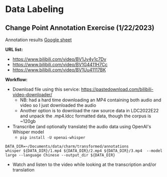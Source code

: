 # Data Labeling

## Change Point Annotation Exercise (1/22/2023)
Annotation results [Google sheet](https://docs.google.com/spreadsheets/d/1RXrXGZ7TR4BcGzSpZZ5HvlPohHM4nm-CC8GiWMyI7Co/edit#gid=515959849)

**URL list:**
- https://www.bilibili.com/video/BV1Jv4y1c7Dv
- https://www.bilibili.com/video/BV1G4411H7Cc
- https://www.bilibili.com/video/BV1Uu41117BK

**Workflow:**
- Download file using this service: https://pastedownload.com/bilibili-video-downloader/ 
    - NB: had a hard time downloading an MP4 containing both audio and video so I just downloaded the audio
    - Another option is to download the raw source data in LDC2022E22 and unpack the .mp4.ldcc formatted data, though the corpus is ~120gb
- Transcribe (and optionally translate) the audio data using OpenAI's Whisper model
    - `pip install -U openai-whisper`
```
DATA_DIR=~/Documents/data/charm/transformed/annotations
whisper ${DATA_DIR}/1.mp4 ${DATA_DIR}/2.mp4 ${DATA_DIR}/3.mp4  --model large --language Chinese --output_dir ${DATA_DIR}
```
- Watch and listen to the video while looking at the transcription and/or translation
